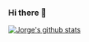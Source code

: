 ### Hi there 👋

[![Jorge's github stats](https://github-readme-stats.vercel.app/api?username=Jorge-Edson&show_icons=true&hide=contribs,prs&cache_seconds=86400&theme=react)](https://github.com/anuraghazra/github-readme-stats)

<!--
**Jorge-Edson/Jorge-Edson** is a ✨ _special_ ✨ repository because its `README.md` (this file) appears on your GitHub profile.

Here are some ideas to get you started:

- 🔭 I’m currently working on ...
- 🌱 I’m currently learning ...
- 👯 I’m looking to collaborate on ...
- 🤔 I’m looking for help with ...
- 💬 Ask me about ...
- 📫 How to reach me: ...
- 😄 Pronouns: ...
- ⚡ Fun fact: ...
-->
